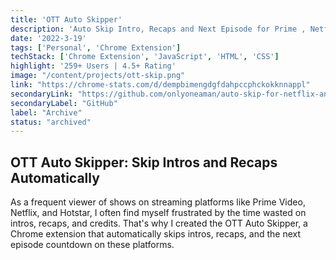 ```yaml
---
title: 'OTT Auto Skipper'
description: 'Auto Skip Intro, Recaps and Next Episode for Prime , Netflix and Hotstar'
date: '2022-3-19'
tags: ['Personal', 'Chrome Extension']
techStack: ['Chrome Extension', 'JavaScript', 'HTML', 'CSS']
highlight: '259+ Users | 4.5+ Rating'
image: "/content/projects/ott-skip.png"
link: "https://chrome-stats.com/d/dempbimengdgfdahpccphckokknnappl"
secondaryLink: "https://github.com/onlyoneaman/auto-skip-for-netflix-and-prime"
secondaryLabel: "GitHub"
label: "Archive"
status: "archived"
---
```


## OTT Auto Skipper: Skip Intros and Recaps Automatically

As a frequent viewer of shows on streaming platforms like Prime Video, Netflix, and Hotstar, I often find myself frustrated by the time wasted on intros, recaps, and credits. That's why I created the OTT Auto Skipper, a Chrome extension that automatically skips intros, recaps, and the next episode countdown on these platforms.
